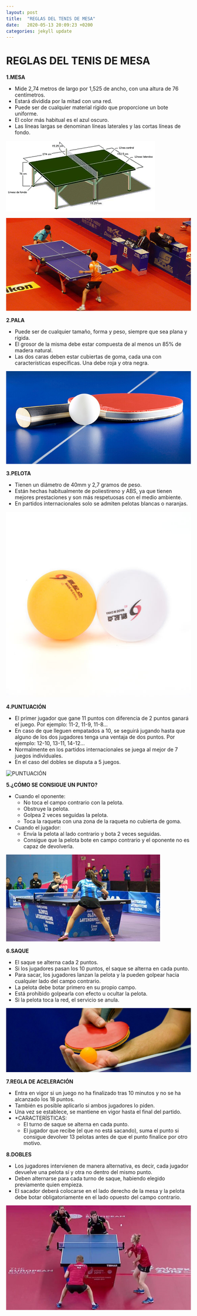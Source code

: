 ```yaml
---
layout: post
title:  "REGLAS DEL TENIS DE MESA"
date:   2020-05-13 20:09:23 +0200
categories: jekyll update
---
```


# REGLAS DEL TENIS DE MESA

**1.MESA**

* Mide 2,74 metros de largo por 1,525 de ancho, con una altura de 76 centímetros.
* Estará dividida por la mitad con una red.
* Puede ser de cualquier material rígido que proporcione un bote uniforme.
* El color más habitual es el azul oscuro.
* Las líneas largas se denominan líneas laterales y las cortas líneas de fondo.

![MESA1](https://github.com/danieledufis/danieledufis.github.io/blob/master/images_text/tenisdemesa_mesa.gif)

![MESA2](https://github.com/danieledufis/danieledufis.github.io/blob/master/images_text/tenisdemesa_mesa2.jpg)

**2.PALA**

* Puede ser de cualquier tamaño, forma y peso, siempre que sea plana y rígida.
* El grosor de la misma debe estar compuesta de al menos un 85% de madera natural.
* Las dos caras deben estar cubiertas de goma, cada una con características específicas. Una debe roja y otra negra.

![PALA](https://github.com/danieledufis/danieledufis.github.io/blob/master/images_text/tenisdemesa_pala.jpg)

**3.PELOTA**

* Tienen un diámetro de 40mm y 2,7 gramos de peso.
* Están hechas habitualmente  de poliestireno y ABS, ya que tienen mejores prestaciones y son más respetuosas con el medio ambiente.
* En partidos internacionales solo se admiten pelotas blancas o naranjas.

![PELOTAS](https://github.com/danieledufis/danieledufis.github.io/blob/master/images_text/tenisdemas_pelotas2.jpg)

**4.PUNTUACIÓN**

* El primer jugador que gane 11 puntos con diferencia de 2 puntos ganará el juego. Por ejemplo: 11-2, 11-9, 11-8…
* En caso de que lleguen empatados a 10, se seguirá jugando hasta que alguno de los dos jugadores tenga una ventaja de dos puntos. Por ejemplo: 12-10, 13-11, 14-12…
* Normalmente en los partidos internacionales se juega al mejor de 7 juegos individuales.
* En el caso del dobles se disputa a 5 juegos.

![PUNTUACIÓN](https://github.com/danieledufis/danieledufis.github.io/blob/master/images_text/tenisdemesa_puntuaci%C3%B3n.jpg)

**5.¿CÓMO SE CONSIGUE UN PUNTO?**

* Cuando el oponente:
  * No toca el campo contrario con la pelota.
  * Obstruye la pelota.
  * Golpea 2 veces seguidas la pelota.
  * Toca la raqueta con una zona de la raqueta no cubierta de goma.
* Cuando el jugador:
  * Envía la pelota al lado contrario y bota 2 veces seguidas.
  * Consigue que la pelota bote en campo contrario y el oponente no es capaz de devolverla.
  
![PUNTUACIÓN](https://github.com/danieledufis/danieledufis.github.io/blob/master/images_text/tenisdemesa_punto.jpg)

**6.SAQUE**

* El saque se alterna cada 2 puntos. 
* Si los jugadores pasan los 10 puntos, el saque se alterna en cada punto.
* Para sacar, los jugadores lanzan la pelota y la pueden golpear hacia cualquier lado del campo contrario.
* La pelota debe botar primero en su propio campo.
* Está prohibido golpearla con efecto u ocultar la pelota.
* Si la pelota toca la red, el servicio se anula.

![SAQUE](https://github.com/danieledufis/danieledufis.github.io/blob/master/images_text/tenisdemesa_saque.jpg)

**7.REGLA DE ACELERACIÓN**

* Entra en vigor si un juego no ha finalizado tras 10 minutos y no se ha alcanzado los 18 puntos.
* También es posible aplicarlo si ambos jugadores lo piden.
* Una vez se establece, se mantiene en vigor hasta el final del partido.
* *CARACTERÍSTICAS:
  * El turno de saque se alterna en cada punto.
  * El jugador que recibe (el que no está sacando), suma el punto si consigue devolver 13 pelotas antes de que el punto finalice por otro motivo.

**8.DOBLES**

* Los jugadores intervienen de manera alternativa, es decir, cada jugador devuelve una pelota sí y otra no dentro del mismo punto.
* Deben alternarse para cada turno de saque, habiendo elegido previamente quien empieza.
* El sacador deberá colocarse en el lado derecho de la mesa y la pelota debe botar obligatoriamente en el lado opuesto del campo contrario.

![DOBLES](https://github.com/danieledufis/danieledufis.github.io/blob/master/images_text/tenisdemesa_dobles.jpg)
